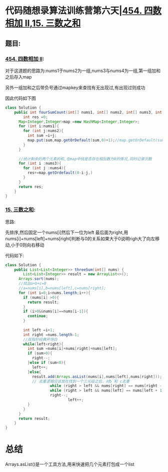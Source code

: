 # 代码随想录算法训练营第六天|[454. 四数相加 II](https://leetcode.cn/problems/4sum-ii/),[15. 三数之和](https://leetcode.cn/problems/3sum/)

## 题目:

### [454. 四数相加 II](https://leetcode.cn/problems/4sum-ii/):

对于这道题的思路为:nums1于nums2为一组,nums3与nums4为一组,第一组加和之后存入map

另外一组加和之后带负号通过mapkey来查找有无出现过,有出现过则成功

因此代码如下图

```java
class Solution {
    public int fourSumCount(int[] nums1, int[] nums2, int[] nums3, int[] nums4) {
        int res =0;
      Map<Integer,Integer>map =new HashMap<Integer,Integer>;
      for (int i:nums1){
        for (int j:nums2){
          int sum =i+j;
          map.put(sum,map.getOrDefault(sum,0)+1);//map.getOrDefault(sum,0)意思是在hashmap中找key=sum的如果有则返回值,否则返回0
        }
      }
      
      //统计剩余的两个元素的和,在map中找是否存在相加数为0的情况,同时记录次数
      for (int i :nums3){
        for (int j :nums4){
          res+=map.getOrdefault(0-i-j,)
        }
      }
      return res;
    }
}
```



### [15. 三数之和](https://leetcode.cn/problems/3sum/):

思路:

先排序,然后固定一个nums[i]然后下一位为left 最后面为right,用nums[i]+nums[left]+nums[right]判断与0的关系如果大于0说明righ大了向左移动,小于0则向右移动 

代码如下:

```java
class Solution {
    public List<List<Integer>> threeSum(int[] nums) {
        List<List<Integer>> result = new ArrayList<>();
      Arrays.sort(nums);
      //找出a+b+c=0
      //a=nums[i],b=nums[left],c=nums[right];
      for (int i=0;i<nums.length;i++){
        if (nums[i] >0){
          return result;
        }
        if (i>0&&nums[i]==nums[i-1]){
          continue;
        }
        
        int left =i+1;
        int right =nums.length-1;
        //双指针经典开场白
        while(left<right){
          int sum =nums[i]+nums[right]+nums[left];
          if (sum>0){
            right--;
          }else if (sum<0){
            left++;
          }else{
            result.add(Arrays.asList(nums[i],nums[left],nums[right]));
            // 去重逻辑应该放在找到一个三元组之后，对b 和 c去重
                    while (right > left && nums[right] == nums[right - 1]) right--;
                    while (right > left && nums[left] == nums[left + 1]) left++;
                    right--;
            				left++;
          }
        }
      }
      return result;
    }
}
```

# 总结

Arrays.asList()是一个工具方法,用来快速把几个元素打包成一个list